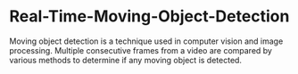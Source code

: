 # Real-Time-Moving-Object-Detection

Moving object detection is a technique used in computer vision and image processing. Multiple consecutive frames from a video are compared by various methods to determine if any moving object is detected.
